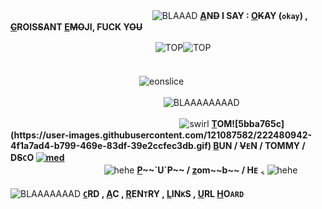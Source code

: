 ㅤㅤㅤㅤㅤㅤㅤ ㅤㅤㅤㅤㅤㅤㅤㅤㅤㅤ
![BLAAAD](https://user-images.githubusercontent.com/121087582/222474701-ab335cbe-dc4f-4fe1-a744-a90f1dbf1763.gif) **[A](https://open.spotify.com/track/0GEmkWcSZgp3ZxZPX0lDJr?si=1b19cf3a0c704a42)N~~D~~ I SAY : [O](https://open.spotify.com/track/0GEmkWcSZgp3ZxZPX0lDJr?si=1b19cf3a0c704a42)~~K~~AY (`okay`) , [~~C~~](https://open.spotify.com/track/0GEmkWcSZgp3ZxZPX0lDJr?si=1b19cf3a0c704a42)ROIS~~S~~ANT [E](https://open.spotify.com/track/0GEmkWcSZgp3ZxZPX0lDJr?si=1b19cf3a0c704a42)~~MO~~JI, FUCK Y~~OU~~**

ㅤㅤㅤㅤㅤㅤㅤㅤㅤㅤㅤㅤㅤㅤㅤㅤㅤㅤ![TOP](https://user-images.githubusercontent.com/121087582/222476528-d49e0644-f215-43ed-8a12-0c4f3a5f2680.png)![TOP](https://user-images.githubusercontent.com/121087582/222476528-d49e0644-f215-43ed-8a12-0c4f3a5f2680.png)
ㅤㅤㅤㅤㅤㅤㅤㅤㅤㅤㅤㅤㅤㅤㅤㅤㅤㅤㅤㅤㅤㅤㅤ

ㅤㅤㅤㅤㅤㅤㅤㅤㅤㅤㅤㅤㅤㅤㅤㅤ![eonslice](https://user-images.githubusercontent.com/121087582/222460947-650ca803-c51a-46e7-9a1b-8ac9f011cf45.png)

ㅤㅤㅤㅤㅤㅤㅤㅤㅤㅤㅤㅤㅤㅤㅤㅤㅤㅤㅤ![BLAAAAAAAAD](https://user-images.githubusercontent.com/121087582/222475691-e80f2a2e-5bb5-4186-887c-7819752dced9.png)


ㅤㅤㅤㅤㅤㅤㅤㅤㅤㅤㅤㅤㅤㅤㅤㅤㅤㅤㅤㅤㅤ![swirl](https://user-images.githubusercontent.com/121087582/222482045-526f1ff4-95fc-4db4-82a8-9c0abc5fd7c5.gif)
**[T](https://pronouny.xyz/u/tom.)OM![5bba765c](https://user-images.githubusercontent.com/121087582/222480942-4f1a7ad4-b799-469e-83df-39e2ccfec3db.gif) [B](https://pronouny.xyz/u/tom.)UN / ~~V~~`E`N / TOMMY / D~~S~~`C`O [![med](https://user-images.githubusercontent.com/121087582/222482520-ab0c2cad-b087-450e-b930-29c7494a2464.gif)](https://pronouny.xyz/u/tom.)** ㅤㅤㅤㅤ
ㅤㅤㅤㅤㅤㅤㅤㅤㅤㅤㅤㅤㅤㅤㅤㅤㅤㅤㅤㅤㅤㅤ
ㅤㅤㅤㅤ ㅤㅤㅤㅤㅤ ㅤㅤㅤㅤㅤ  ㅤㅤ![hehe](https://user-images.githubusercontent.com/121087582/222483673-1ed35d37-59a0-47b2-bdf9-642c6adf7194.gif)
**[P](https://pronouny.xyz/u/tom.)~~`U`P~~ / [z](https://pronouny.xyz/u/tom.)om~~b~~ / H`E`** ៹ ![hehe](https://user-images.githubusercontent.com/121087582/222483673-1ed35d37-59a0-47b2-bdf9-642c6adf7194.gif)ㅤㅤㅤㅤㅤㅤㅤㅤㅤㅤㅤㅤㅤㅤㅤㅤㅤㅤㅤㅤㅤㅤㅤㅤㅤㅤㅤ
ㅤㅤ ㅤㅤ  ㅤ ㅤㅤ ㅤ ㅤㅤㅤㅤㅤ![BLAAAAAAAD](https://user-images.githubusercontent.com/121087582/222487193-06044e82-59c4-4698-b16c-f73e20a0c368.gif) [**`C`**](https://tom.crd.co)**RD , [A](https://at.tumblr.com/eonslice/cumbersome/k6uky49c73ko)C , [R](https://rentry.co/TOMMYlNNlT)EN`T`RY , [L](https://rentry.co/bfbfour)IN`K`S , [U](https://rentry.co/bunhoards)RL [H](https://listography.com/tomsimons)O`ARD`**
